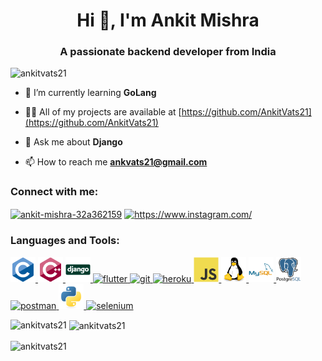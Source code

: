 <h1 align="center">Hi 👋, I'm Ankit Mishra</h1>
<h3 align="center">A passionate backend developer from India</h3>

<p align="left"> <img src="https://komarev.com/ghpvc/?username=ankitvats21&label=Profile%20views&color=0e75b6&style=flat" alt="ankitvats21" /> </p>

- 🌱 I’m currently learning **GoLang**

- 👨‍💻 All of my projects are available at [https://github.com/AnkitVats21](https://github.com/AnkitVats21)

- 💬 Ask me about **Django**

- 📫 How to reach me **ankvats21@gmail.com**

<h3 align="left">Connect with me:</h3>
<p align="left">
<a href="https://linkedin.com/in/ankit-mishra-32a362159" target="blank"><img align="center" src="https://cdn.jsdelivr.net/npm/simple-icons@3.0.1/icons/linkedin.svg" alt="ankit-mishra-32a362159" height="30" width="40" /></a>
<a href="https://instagram.com/https://www.instagram.com/" target="blank"><img align="center" src="https://cdn.jsdelivr.net/npm/simple-icons@3.0.1/icons/instagram.svg" alt="https://www.instagram.com/" height="30" width="40" /></a>
</p>

<h3 align="left">Languages and Tools:</h3>
<p align="left"> <a href="https://www.cprogramming.com/" target="_blank"> <img src="https://raw.githubusercontent.com/devicons/devicon/master/icons/c/c-original.svg" alt="c" width="40" height="40"/> </a> <a href="https://www.w3schools.com/cpp/" target="_blank"> <img src="https://raw.githubusercontent.com/devicons/devicon/master/icons/cplusplus/cplusplus-original.svg" alt="cplusplus" width="40" height="40"/> </a> <a href="https://www.djangoproject.com/" target="_blank"> <img src="https://raw.githubusercontent.com/devicons/devicon/master/icons/django/django-original.svg" alt="django" width="40" height="40"/> </a> <a href="https://flutter.dev" target="_blank"> <img src="https://www.vectorlogo.zone/logos/flutterio/flutterio-icon.svg" alt="flutter" width="40" height="40"/> </a> <a href="https://git-scm.com/" target="_blank"> <img src="https://www.vectorlogo.zone/logos/git-scm/git-scm-icon.svg" alt="git" width="40" height="40"/> </a> <a href="https://heroku.com" target="_blank"> <img src="https://www.vectorlogo.zone/logos/heroku/heroku-icon.svg" alt="heroku" width="40" height="40"/> </a> <a href="https://developer.mozilla.org/en-US/docs/Web/JavaScript" target="_blank"> <img src="https://raw.githubusercontent.com/devicons/devicon/master/icons/javascript/javascript-original.svg" alt="javascript" width="40" height="40"/> </a> <a href="https://www.linux.org/" target="_blank"> <img src="https://raw.githubusercontent.com/devicons/devicon/master/icons/linux/linux-original.svg" alt="linux" width="40" height="40"/> </a> <a href="https://www.mysql.com/" target="_blank"> <img src="https://raw.githubusercontent.com/devicons/devicon/master/icons/mysql/mysql-original-wordmark.svg" alt="mysql" width="40" height="40"/> </a> <a href="https://www.postgresql.org" target="_blank"> <img src="https://raw.githubusercontent.com/devicons/devicon/master/icons/postgresql/postgresql-original-wordmark.svg" alt="postgresql" width="40" height="40"/> </a> <a href="https://postman.com" target="_blank"> <img src="https://www.vectorlogo.zone/logos/getpostman/getpostman-icon.svg" alt="postman" width="40" height="40"/> </a> <a href="https://www.python.org" target="_blank"> <img src="https://raw.githubusercontent.com/devicons/devicon/master/icons/python/python-original.svg" alt="python" width="40" height="40"/> </a> <a href="https://www.selenium.dev" target="_blank"> <img src="https://raw.githubusercontent.com/detain/svg-logos/780f25886640cef088af994181646db2f6b1a3f8/svg/selenium-logo.svg" alt="selenium" width="40" height="40"/> </a> </p>

<p><img align="left" src="https://github-readme-stats.vercel.app/api/top-langs?username=ankitvats21&show_icons=true&locale=en&layout=compact" alt="ankitvats21" /></p>

<p>&nbsp;<img align="center" src="https://github-readme-stats.vercel.app/api?username=ankitvats21&show_icons=true&locale=en" alt="ankitvats21" /></p>

<p><img align="center" src="https://github-readme-streak-stats.herokuapp.com/?user=ankitvats21&" alt="ankitvats21" /></p>
